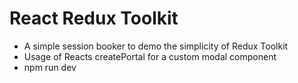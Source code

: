 # React Redux Toolkit

-   A simple session booker to demo the simplicity of Redux Toolkit
-   Usage of Reacts createPortal for a custom modal component
-   npm run dev
